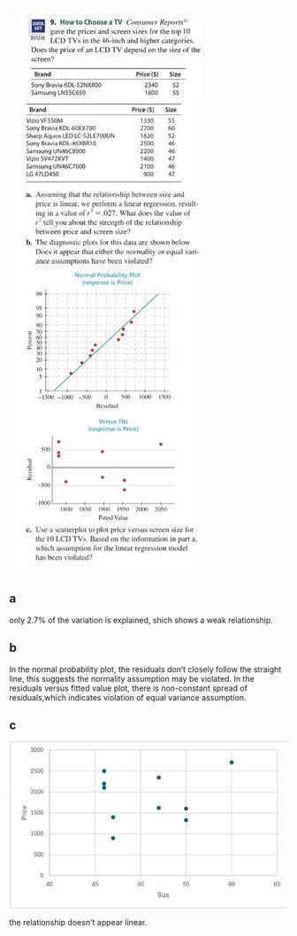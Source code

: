 ![image](https://github.com/HWTeng-Teaching/202502-Statistics-II/blob/main/112705070_YuHanWang/HW0414/S__3284996.jpg)


## a
only 2.7% of the variation is explained, shich shows a weak relationship.

## b
In the normal probability plot, the residuals don’t closely follow the straight line, this suggests the normality assumption may be violated. 
In the residuals versus fitted value plot, there is non-constant spread of residuals,which indicates violation of equal variance assumption.
## c
![image](https://github.com/HWTeng-Teaching/202502-Statistics-II/blob/main/112705070_YuHanWang/HW0414/%E8%9E%A2%E5%B9%95%E6%93%B7%E5%8F%96%E7%95%AB%E9%9D%A2%202025-04-20%20230235.png)

the relationship doesn't appear linear.
